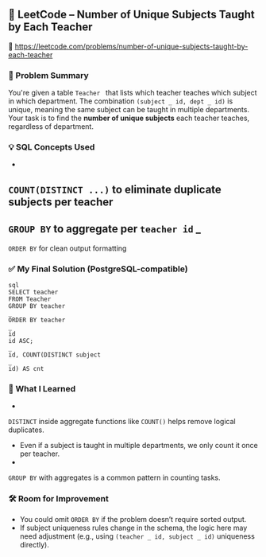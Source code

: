 ## 🧠 LeetCode – Number of Unique Subjects Taught by Each Teacher
🔗 https://leetcode.com/problems/number-of-unique-subjects-taught-by-each-teacher
### 📌 Problem Summary
You're given a table
`Teacher
` that lists which teacher teaches which subject in which
department.
The combination
`(subject
_
id, dept
_
id)` is unique, meaning the same subject can be taught in
multiple departments.
Your task is to find the **number of unique subjects** each teacher teaches, regardless of
department.
### 💡 SQL Concepts Used
-
`COUNT(DISTINCT ...)` to eliminate duplicate subjects per teacher
-
`GROUP BY` to aggregate per
`teacher
id`
_
-
`ORDER BY` for clean output formatting
### ✅ My Final Solution (PostgreSQL-compatible)
```
sql
SELECT teacher
FROM Teacher
GROUP BY teacher
_
ORDER BY teacher
_
id
id ASC;
_
id, COUNT(DISTINCT subject
_
id) AS cnt
```
### 💬 What I Learned
-
`DISTINCT` inside aggregate functions like
`COUNT()` helps remove logical duplicates.
- Even if a subject is taught in multiple departments, we only count it once per teacher.
-
`GROUP BY`
with aggregates is a common pattern in counting tasks.
### 🛠 Room for Improvement
- You could omit `ORDER BY` if the problem doesn’t require sorted output.
- If subject uniqueness rules change in the schema, the logic here may need adjustment (e.g.,
using
`(teacher
_
id, subject
_
id)`
uniqueness directly).